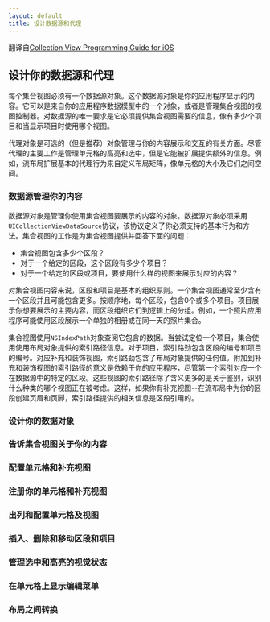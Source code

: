 ```yaml
---
layout: default
title: 设计数据源和代理
---
```


翻译自[Collection View Programming Guide for iOS](https://developer.apple.com/library/ios/documentation/WindowsViews/Conceptual/CollectionViewPGforIOS/CreatingCellsandViews/CreatingCellsandViews.html#//apple_ref/doc/uid/TP40012334-CH7-SW1)

## 设计你的数据源和代理

每个集合视图必须有一个数据源对象。这个数据源对象是你的应用程序显示的内容。它可以是来自你的应用程序数据模型中的一个对象，或者是管理集合视图的视图控制器。对数据源的唯一要求是它必须提供集合视图需要的信息，像有多少个项目和当显示项目时使用哪个视图。

代理对象是可选的（但是推荐）对象管理与你的内容展示和交互的有关方面。尽管代理的主要工作是管理单元格的高亮和选中，但是它能被扩展提供额外的信息。例如，流布局扩展基本的代理行为来自定义布局矩阵，像单元格的大小及它们之间空间。

### 数据源管理你的内容

数据源对象是管理你使用集合视图要展示的内容的对象。数据源对象必须采用`UICollectionViewDataSource`协议，该协议定义了你必须支持的基本行为和方法。集合视图的工作是为集合视图提供并回答下面的问题：

+ 集合视图包含多少个区段？
+ 对于一个给定的区段，这个区段有多少个项目？
+ 对于一个给定的区段或项目，要使用什么样的视图来展示对应的内容？

对集合视图内容来说，区段和项目是基本的组织原则。一个集合视图通常至少含有一个区段并且可能包含更多。按顺序地，每个区段，包含0个或多个项目。项目展示你想要展示的主要内容，而区段组织它们到逻辑上的分组。例如，一个照片应用程序可能使用区段展示一个单独的相册或在同一天的照片集合。

集合视图使用`NSIndexPath`对象查阅它包含的数据。当尝试定位一个项目，集合使用使用布局对象提供的索引路径信息。对于项目，索引路劲包含区段的编号和项目的编号。对应补充和装饰视图，索引路劲包含了布局对象提供的任何值。附加到补充和装饰视图的索引路径的意义是依赖于你的应用程序，尽管第一个索引对应一个在数据源中的特定的区段。这些视图的索引路径除了含义更多的是关于鉴别，识别什么种类的哪个视图正在被考虑。这样，如果你有补充视图--在流布局中为你的区段创建页眉和页脚，索引路径提供的相关信息是区段引用的。



### 设计你的数据对象

### 告诉集合视图关于你的内容

### 配置单元格和补充视图

### 注册你的单元格和补充视图

### 出列和配置单元格及视图

### 插入、删除和移动区段和项目

### 管理选中和高亮的视觉状态

### 在单元格上显示编辑菜单

### 布局之间转换

